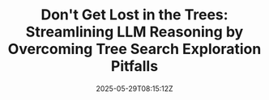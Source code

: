 ---
title: "Don't Get Lost in the Trees: Streamlining LLM Reasoning by Overcoming Tree Search Exploration Pitfalls"
authors:
- Ante Wang
- Linfeng Song
- Ye Tian
- Dian Yu
- Haitao Mi
- Xiangyu Duan
- Zhaopeng Tu
- Jinsong Su
- Dong Yu
author_notes:
- 
- "通讯作者"
- 
- 
- 
- 
- "通讯作者"
- "通讯作者"
- 
date: "2025-05-29T08:15:12Z"
publishDate: "2025-05-29T08:15:12Z"
publication_types: [direction9]
publication: "**In Proc. of ACL 2025.** (CCF-A类)"
---